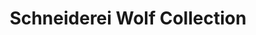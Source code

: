 ---
title: "Schneiderei Wolf Collection"
url: /naumburg-saale/schneiderei-wolf-collection/
shop: Schneiderei
---